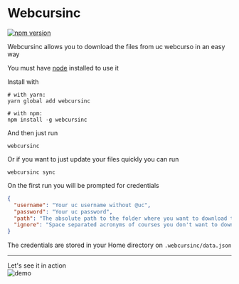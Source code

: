 # Webcursinc

[![npm version](https://badge.fury.io/js/webcursinc.svg)](https://badge.fury.io/js/webcursinc)

Webcursinc allows you to download the files from uc webcurso in an easy way

You must have [node](https://nodejs.org) installed to use it

Install with
```
# with yarn:
yarn global add webcursinc

# with npm:
npm install -g webcursinc
```

And then just run
```
webcursinc
```

Or if you want to just update your files quickly you can run
```
webcursinc sync
```

On the first run you will be prompted for credentials
```json
{
  "username": "Your uc username without @uc",
  "password": "Your uc password",
  "path": "The absolute path to the folder where you want to download the siding folders and files",
  "ignore": "Space separated acronyms of courses you don't want to download. Usefull for those who are assistants. (example: IIC2154 IIC1103)"
}
```
The credentials are stored in your Home directory on `.webcursinc/data.json`

***

Let's see it in action  
![demo](https://github.com/open-source-uc/webcursinc/blob/assets/demo.gif)
